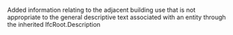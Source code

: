 Added information relating to the adjacent building use that is not appropriate to the general descriptive text associated with an entity through the inherited IfcRoot.Description